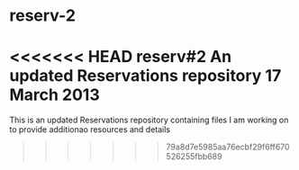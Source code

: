 reserv-2
========

<<<<<<< HEAD
reserv#2
An updated Reservations repository
17 March 2013
=======
This is an updated Reservations repository containing files I am working on to provide additionao resources and details
>>>>>>> 79a8d7e5985aa76ecbf29f6ff670526255fbb689

